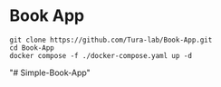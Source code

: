 # Book App

```
git clone https://github.com/Tura-lab/Book-App.git
cd Book-App
docker compose -f ./docker-compose.yaml up -d
```
"# Simple-Book-App" 
